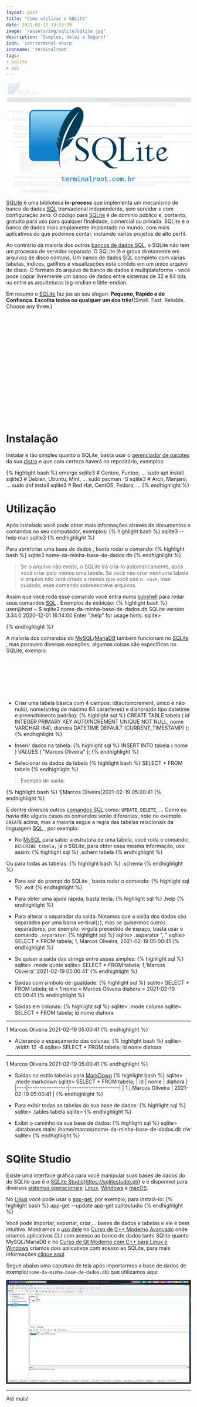 ```yaml
---
layout: post
title: "Como utilizar o SQLite"
date: 2021-02-22 13:23:29
image: '/assets/img/sqlite/sqlite.jpg'
description: 'Simples, Veloz e Seguro!'
icon: 'ion:terminal-sharp'
iconname: 'terminalroot'
tags:
- sqlite
- sql
---
```


![Como utilizar o SQLite](/assets/img/sqlite/sqlite.jpg)

[SQLite](https://www.sqlite.org/) é uma biblioteca **in-process** que implementa um mecanismo de banco de dados [SQL](https://terminalroot.com.br/2019/08/conheca-o-servico-online-para-executar-seus-comandos-sql.html) transacional independente, sem servidor e com configuração zero. O código para [SQLite](https://www.sqlite.org/) é de domínio público e, portanto, gratuito para uso para qualquer finalidade, comercial ou privada. SQLite é o banco de dados mais amplamente implantado no mundo, com mais aplicativos do que podemos contar, incluindo vários projetos de alto perfil.

Ao contrário da maioria dos outros [bancos de dados SQL](https://terminalroot.com.br/2019/08/o-que-e-sgbd.html), o SQLite não tem um processo de servidor separado. O SQLite lê e grava diretamente em arquivos de disco comuns. Um banco de dados SQL completo com várias tabelas, índices, gatilhos e visualizações está contido em um único arquivo de disco. O formato do arquivo de banco de dados é multiplataforma - você pode copiar livremente um banco de dados entre sistemas de 32 e 64 bits ou entre as arquiteturas big-endian e little-endian.

Em resumo o [SQLite](https://www.sqlite.org/) faz jus ao seu slogan: **Pequeno, Rápido e de Confiança. Escolha todos ou qualquer um dos três!**(Small. Fast. Reliable. Choose any three.)

<!-- QUADRADO -->
<script async src="//pagead2.googlesyndication.com/pagead/js/adsbygoogle.js"></script>
<ins class="adsbygoogle"
style="display:inline-block;width:336px;height:280px"
data-ad-client="ca-pub-2838251107855362"
data-ad-slot="5351066970"></ins>
<script>
(adsbygoogle = window.adsbygoogle || []).push({});
</script>

# Instalação
Instalar é tão simples quanto o SQLite, basta usar o [gerenciador de pacotes](https://terminalroot.com.br/2021/02/conan-um-gerenciador-de-pacotes-para-c-cpp.html) da sua [distro](https://terminalroot.com.br/tags#distros) e que com certeza haverá no repositório, exemplos:

{% highlight bash %}
emerge sqlite3 # Gentoo, Funtoo, ...
sudo apt install sqlite3 # Debian, Ubuntu, Mint, ...
sudo pacman -S sqlite3 # Arch, Manjaro, ...
sudo dnf install sqlite3 # Red Hat, CentOS, Fedora, ...
{% endhighlight %}

# Utilização
Após instalado você pode obter mais informações através de documentos e comandos no seu computador, exemplos:
{% highlight bash %}
sqlite3 --help
man sqlite3
{% endhighlight %}

Para abrir/criar uma base de dados , basta rodar o comando:
{% highlight bash %}
sqlite3 nome-da-minha-base-de-dados.db
{% endhighlight %}
> Se o arquivo não existir, o SQLite irá criá-lo automaticamente, após você criar pelo menos uma tabela. Se você não criar nenhuma tabela o arquivo não será criado a menos que você use o `.save`, mas cuidado, esse comando sobreescreve arquivos.

Assim que você roda esse comando você entra numa [subshell](https://terminalroot.com.br/shell/) para rodar seus comandos [SQL](https://terminalroot.com.br/mysql/) . Exemplos de exibição:
{% highlight bash %}
user@host ~ $ sqlite3 nome-da-minha-base-de-dados.db
SQLite version 3.34.0 2020-12-01 16:14:00
Enter ".help" for usage hints.
sqlite> 

{% endhighlight %}

A maioria dos comandos do [MySQL](https://terminalroot.com.br/mysql/)/[MariaDB](https://terminalroot.com.br/2020/10/diferencas-entre-mysql-e-mariadb.html) também funcionam no [SQLite](https://www.sqlite.org/) , mas possuem diversas exceções, algumas coisas são específicas no SQLite, exemplo:

<!-- MINI ANÚNCIO -->
<script async src="//pagead2.googlesyndication.com/pagead/js/adsbygoogle.js"></script>
<!-- Games Root -->
<ins class="adsbygoogle"
style="display:inline-block;width:730px;height:95px"
data-ad-client="ca-pub-2838251107855362"
data-ad-slot="5351066970"></ins>
<script>
(adsbygoogle = window.adsbygoogle || []).push({});
</script>

+ Criar uma tabela básica com 4 campos: id(autoincrement, único e não nulo), nome(string de máximo 64 caracteres) e diahora(do tipo datetime e preenchimento padrão):
{% highlight sql %}
CREATE TABLE tabela ( id INTEGER PRIMARY KEY AUTOINCREMENT UNIQUE NOT NULL, nome VARCHAR (64), diahora DATETIME DEFAULT (CURRENT_TIMESTAMP) );
{% endhighlight %}
+ Inserir dados na tabela:
{% highlight sql %}
INSERT INTO tabela ( nome ) VALUES ( "Marcos Oliveira" );
{% endhighlight %}

+ Selecionar os dados da tabela
{% highlight bash %}
SELECT * FROM tabela
{% endhighlight %}
> Exemplo de saída:

{% highlight bash %}
1|Marcos Oliveira|2021-02-19 05:00:41
{% endhighlight %}

E dentre diversos outros [comandos SQL](https://terminalroot.com.br/2019/10/inner-join-left-join-right-join-mysql.html) como: `UPDATE`, `DELETE`, ... Como eu havia dito alguns casos os comandos serão diferentes, note no exemplo `CREATE` acima, mas a maioria segue a regra das tabelas relacionais da linguagem [SQL](https://terminalroot.com.br/2019/10/linguagem-de-programacao.html) , por exemplo:

+ No [MySQL](https://terminalroot.com.br/mysql/) para saber a estrutura de uma tabela, você roda o comando: `DESCRIBE tabela;` já o SQLite, para obter essa mesma informação, use assim:
{% highlight sql %}
.schem tabela
{% endhighlight %}

Ou para todas as tabelas:
{% highlight bash %}
.schema
{% endhighlight %}

<!-- RETANGULO LARGO 2 -->
<script async src="//pagead2.googlesyndication.com/pagead/js/adsbygoogle.js"></script>
<ins class="adsbygoogle"
style="display:block; text-align:center;"
data-ad-layout="in-article"
data-ad-format="fluid"
data-ad-client="ca-pub-2838251107855362"
data-ad-slot="8549252987"></ins>
<script>
(adsbygoogle = window.adsbygoogle || []).push({});
</script>

+ Para sair do prompt do SQLite , basta rodar o comando:
{% highlight sql %}
.exit
{% endhighlight %}

+ Para obter uma ajuda rápida, basta tecla:
{% highlight sql %}
.help
{% endhighlight %}

+ Para alterar o separador da saída. Notamos que a saída dos dados são separados por uma barra vertical(`|`), mas se quisermos outros separadores, por exemplo: vírgula precedido de espaço, basta usar o comando `.separator`:
{% highlight sql %}
sqlite> .separator ", "
sqlite> SELECT * FROM tabela;
1, Marcos Oliveira, 2021-02-19 05:00:41
{% endhighlight %}

+ Se quiser a saída das strings entre aspas simples:
{% highlight sql %}
sqlite> .mode quote
sqlite> SELECT * FROM tabela;
1,'Marcos Oliveira','2021-02-19 05:00:41'
{% endhighlight %}

+ Saídas com símbolo de igualdade:
{% highlight sql %}
sqlite> SELECT * FROM tabela;
     id = 1
   nome = Marcos Oliveira
diahora = 2021-02-19 05:00:41
{% endhighlight %}

+ Saídas em colunas:
{% highlight sql %}
sqlite> .mode column
sqlite> SELECT * FROM tabela;
id  nome             diahora
--  ---------------  -------------------
1   Marcos Oliveira  2021-02-19 05:00:41
{% endhighlight %}

+ ALterando o espaçamento das colunas:
{% highlight bash %}
sqlite> .width 12 -6
sqlite> SELECT * FROM tabela;
id                       nome  diahora            
------------  ---------------  -------------------
1             Marcos Oliveira  2021-02-19 05:00:41
{% endhighlight %}

+ Saídas no estilo tabelas para [MarkDown](https://terminalroot.com.br/2016/12/markdown.html)
{% highlight bash %}
sqlite> .mode markdown
sqlite> SELECT * FROM tabela;
| id |      nome       |       diahora       |
|----|-----------------|---------------------|
| 1  | Marcos Oliveira | 2021-02-19 05:00:41 |
{% endhighlight %}

+ Para exibir todas as tabelas do sua base de dados:
{% highlight sql %}
sqlite> .tables
tabela
sqlite> 
{% endhighlight %}

+ Exibir o caminho da sua base de dados:
{% highlight sql %}
sqlite> .databases
main: /home/marcos/nome-da-minha-base-de-dados.db r/w
sqlite>
{% endhighlight %}

<!-- RETANGULO LARGO -->
<script async src="https://pagead2.googlesyndication.com/pagead/js/adsbygoogle.js"></script>
<!-- Informat -->
<ins class="adsbygoogle"
style="display:block"
data-ad-client="ca-pub-2838251107855362"
data-ad-slot="2327980059"
data-ad-format="auto"
data-full-width-responsive="true"></ins>
<script>
(adsbygoogle = window.adsbygoogle || []).push({});
</script>

# SQlite Studio
Existe uma interface gráfica para você manipular suas bases de dados do do SQLite que é o [SQLite Studio](https://sqlitestudio.pl/)(<https://sqlitestudio.pl/>) e é disponível para diversos [sistemas operacionais](https://github.com/pawelsalawa/sqlitestudio/releases): [Linux](https://terminalroot.com.br/linux/), [Windows](https://terminalroot.com.br/tags#windows) e [macOS](https://terminalroot.com.br/tags#macos).

No [Linux](https://terminalroot.com.br/tags#linux) você pode usar o [app-get](https://terminalroot.com.br/2020/05/conheca-o-app-get-um-gerenciador-de-appimages-via-linha-de-comando.html), por exemplo, para instalá-lo:
{% highlight bash %}
app-get --update
app-get sqlitestudio
{% endhighlight %}

Você pode importar, exportar, criar,... bases de dados e tabelas e ele é bem intuitivo. Mostramos o [uso dele](https://www.sqlite.org/cli.html) no [Curso de C++ Moderno Avançado](https://terminalroot.com.br/cpp/) onde criamos aplicativos CLI com acesso ao banco de dados tanto SQlite quanto MySQL/MariaDB  e no [Curso de Qt Moderno com C++ para Linux e Windows](https://terminalroot.com.br/cpp/) criamos dois aplicativos com acesso ao SQLite, para mais informações [clique aqui](https://terminalroot.com.br/cpp/).

Segue abaixo uma caputura de tela após importarmos a base de dados de exemplo(`nome-da-minha-base-de-dados.db`) que utilizamos aqui:

![SQLite Studio running](/assets/img/sqlite/sqlitestudio-terminalroot.jpg)

---

Até mais!


